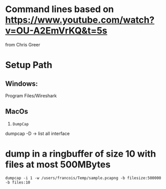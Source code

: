 # Command lines based on https://www.youtube.com/watch?v=OU-A2EmVrKQ&t=5s
from Chris Greer

# Setup Path
## Windows:
  Program Files/Wireshark
## MacOs
  
1. `DumpCap`

dumpcap -D  -> list all interface
    
# dump in a ringbuffer of size 10 with files at most 500MBytes
`dumpcap -i 1 -w /users/francois/Temp/sample.pcapng -b filesize:500000 -b files:10`

